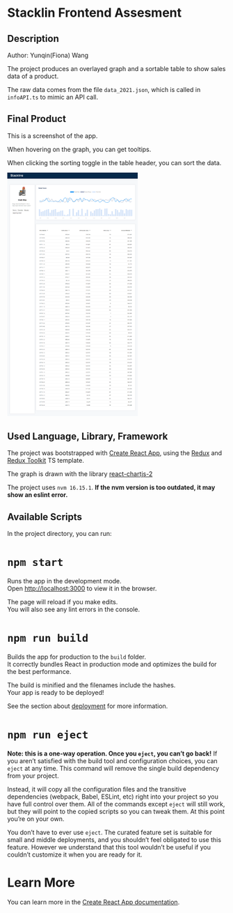 # Stacklin Frontend Assesment
## Description

Author: Yunqin(Fiona) Wang

The project produces an overlayed graph and a sortable table to show sales data of a product.

The raw data comes from the file `data_2021.json`, which is called in `infoAPI.ts` to mimic an API call.

## Final Product

This is a screenshot of the app.

When hovering on the graph, you can get tooltips.

When clicking the sorting toggle in the table header, you can sort the data.

<img src="./screenshot/Stackline-screenshot.png" alt="screenshot" width="300"/>

## Used Language, Library, Framework
The project was bootstrapped with [Create React App](https://github.com/facebook/create-react-app), 
using the [Redux](https://redux.js.org/) and [Redux Toolkit](https://redux-toolkit.js.org/) TS template.

The graph is drawn with the library [react-chartjs-2](https://react-chartjs-2.js.org/)

The project uses `nvm 16.15.1`.
**If the nvm version is too outdated, it may show an eslint error.**

## Available Scripts
In the project directory, you can run:

# `npm start`

Runs the app in the development mode.\
Open [http://localhost:3000](http://localhost:3000) to view it in the browser.

The page will reload if you make edits.\
You will also see any lint errors in the console.

# `npm run build`

Builds the app for production to the `build` folder.\
It correctly bundles React in production mode and optimizes the build for the best performance.

The build is minified and the filenames include the hashes.\
Your app is ready to be deployed!

See the section about [deployment](https://facebook.github.io/create-react-app/docs/deployment) for more information.

# `npm run eject`

**Note: this is a one-way operation. Once you `eject`, you can’t go back!**
If you aren’t satisfied with the build tool and configuration choices, you can `eject` at any time. This command will remove the single build dependency from your project.

Instead, it will copy all the configuration files and the transitive dependencies (webpack, Babel, ESLint, etc) right into your project so you have full control over them. All of the commands except `eject` will still work, but they will point to the copied scripts so you can tweak them. At this point you’re on your own.

You don’t have to ever use `eject`. The curated feature set is suitable for small and middle deployments, and you shouldn’t feel obligated to use this feature. However we understand that this tool wouldn’t be useful if you couldn’t customize it when you are ready for it.

# Learn More
You can learn more in the [Create React App documentation](https://facebook.github.io/create-react-app/docs/getting-started).
